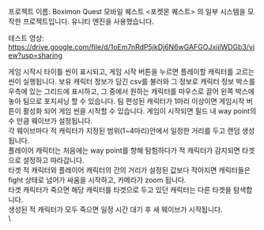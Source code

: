 프로젝트 이름: Boximon Quest
모바일 퀘스트 <포켓몬 퀘스트> 의 일부 시스템을 모작한 프로젝트입니다. 유니티 엔진을 사용했습니다.

테스트 영상: https://drive.google.com/file/d/1oEm7nRdP5jkDj6N6wGAFGOJxiilWDGb3/view?usp=sharing

게임 시작시 타이틀 씬이 표시되고, 게임 시작 버튼을 누르면 플레이할 캐릭터를 고르는 씬이 실행됩니다.
보유 캐릭터 정보가 담긴 csv를 불러와 그 정보로 캐릭터 정보 박스를 우측에 있는 그리드에 표시하고, 그 중에서 원하는 캐릭터를 마우스로 끌어 왼쪽 박스에 놓아 팀으로 포지셔닝 할 수 있습니다.
팀 편성된 캐릭터가 1마리 이상이면 게임시작 버튼이 활성화 되어 게임 씬을 시작할 수 있습니다.
게임이 시작되면 필드 내 way point의 수 만큼 웨이브가 설정됩니다.\
각 웨이브마다 적 캐릭터가 지정된 범위(1~4마리)안에서 일정한 거리를 두고 랜덤 생성됩니다.\
플레이어 캐릭터는 처음에는 way point를 향해 탐험하다가 적 캐릭터가 감지되면 타겟으로 설정하고 따라갑니다.\
타겟 적 캐릭터와 플레이어 캐릭터의 간의 거리가 설정된 값보다 작아지면 캐릭터들은 fight 상태로 넘어가 싸움을 시작하고, 카메라가 zoom 됩니다.\
타겟 캐릭터가 죽으면 해당 캐릭터를 타겟으로 두고 있던 캐릭터는 다른 타겟을 탐색합니다.\
생성된 적 캐릭터가 모두 죽으면 일정 시간 대기 후 새 웨이브가 시작됩니다.\
\

